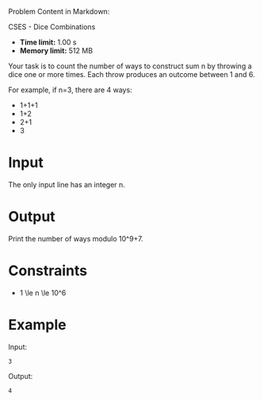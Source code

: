 Problem Content in Markdown:


CSES \- Dice Combinations




* **Time limit:** 1\.00 s
* **Memory limit:** 512 MB




Your task is to count the number of ways to construct sum n by throwing a dice one or more times. Each throw produces an outcome between 1 and 6.


For example, if n\=3, there are 4 ways:


* 1\+1\+1
* 1\+2
* 2\+1
* 3


Input
=====


The only input line has an integer n.


Output
======


Print the number of ways modulo 10^9\+7.


Constraints
===========


* 1 \\le n \\le 10^6


Example
=======


Input:



```
3

```

Output:



```
4

```
 
